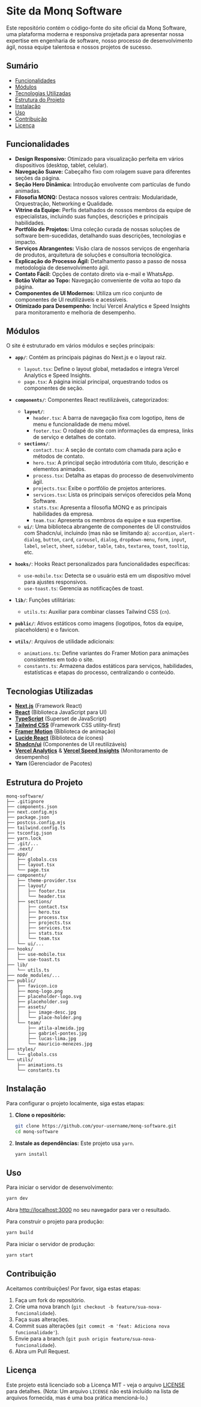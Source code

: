 # Site da Monq Software

Este repositório contém o código-fonte do site oficial da Monq Software, uma plataforma moderna e responsiva projetada para apresentar nossa expertise em engenharia de software, nosso processo de desenvolvimento ágil, nossa equipe talentosa e nossos projetos de sucesso.

## Sumário

- [Funcionalidades](#funcionalidades)
- [Módulos](#módulos)
- [Tecnologias Utilizadas](#tecnologias-utilizadas)
- [Estrutura do Projeto](#estrutura-do-projeto)
- [Instalação](#instalação)
- [Uso](#uso)
- [Contribuição](#contribuição)
- [Licença](#licença)

## Funcionalidades

- **Design Responsivo:** Otimizado para visualização perfeita em vários dispositivos (desktop, tablet, celular).
- **Navegação Suave:** Cabeçalho fixo com rolagem suave para diferentes seções da página.
- **Seção Hero Dinâmica:** Introdução envolvente com partículas de fundo animadas.
- **Filosofia MONQ:** Destaca nossos valores centrais: Modularidade, Orquestração, Networking e Qualidade.
- **Vitrine da Equipe:** Perfis detalhados de nossos membros da equipe de especialistas, incluindo suas funções, descrições e principais habilidades.
- **Portfólio de Projetos:** Uma coleção curada de nossas soluções de software bem-sucedidas, detalhando suas descrições, tecnologias e impacto.
- **Serviços Abrangentes:** Visão clara de nossos serviços de engenharia de produtos, arquitetura de soluções e consultoria tecnológica.
- **Explicação do Processo Ágil:** Detalhamento passo a passo de nossa metodologia de desenvolvimento ágil.
- **Contato Fácil:** Opções de contato direto via e-mail e WhatsApp.
- **Botão Voltar ao Topo:** Navegação conveniente de volta ao topo da página.
- **Componentes de UI Modernos:** Utiliza um rico conjunto de componentes de UI reutilizáveis e acessíveis.
- **Otimizado para Desempenho:** Inclui Vercel Analytics e Speed Insights para monitoramento e melhoria de desempenho.

## Módulos

O site é estruturado em vários módulos e seções principais:

- **`app/`**: Contém as principais páginas do Next.js e o layout raiz.
  - `layout.tsx`: Define o layout global, metadados e integra Vercel Analytics e Speed Insights.
  - `page.tsx`: A página inicial principal, orquestrando todos os componentes de seção.

- **`components/`**: Componentes React reutilizáveis, categorizados:
  - **`layout/`**:
    - `header.tsx`: A barra de navegação fixa com logotipo, itens de menu e funcionalidade de menu móvel.
    - `footer.tsx`: O rodapé do site com informações da empresa, links de serviço e detalhes de contato.
  - **`sections/`**:
    - `contact.tsx`: A seção de contato com chamada para ação e métodos de contato.
    - `hero.tsx`: A principal seção introdutória com título, descrição e elementos animados.
    - `process.tsx`: Detalha as etapas do processo de desenvolvimento ágil.
    - `projects.tsx`: Exibe o portfólio de projetos anteriores.
    - `services.tsx`: Lista os principais serviços oferecidos pela Monq Software.
    - `stats.tsx`: Apresenta a filosofia MONQ e as principais habilidades da empresa.
    - `team.tsx`: Apresenta os membros da equipe e sua expertise.
  - **`ui/`**: Uma biblioteca abrangente de componentes de UI construídos com Shadcn/ui, incluindo (mas não se limitando a): `accordion`, `alert-dialog`, `button`, `card`, `carousel`, `dialog`, `dropdown-menu`, `form`, `input`, `label`, `select`, `sheet`, `sidebar`, `table`, `tabs`, `textarea`, `toast`, `tooltip`, etc.

- **`hooks/`**: Hooks React personalizados para funcionalidades específicas:
  - `use-mobile.tsx`: Detecta se o usuário está em um dispositivo móvel para ajustes responsivos.
  - `use-toast.ts`: Gerencia as notificações de toast.

- **`lib/`**: Funções utilitárias:
  - `utils.ts`: Auxiliar para combinar classes Tailwind CSS (`cn`).

- **`public/`**: Ativos estáticos como imagens (logotipos, fotos da equipe, placeholders) e o favicon.

- **`utils/`**: Arquivos de utilidade adicionais:
  - `animations.ts`: Define variantes do Framer Motion para animações consistentes em todo o site.
  - `constants.ts`: Armazena dados estáticos para serviços, habilidades, estatísticas e etapas do processo, centralizando o conteúdo.

## Tecnologias Utilizadas

- [**Next.js**](https://nextjs.org/) (Framework React)
- [**React**](https://react.dev/) (Biblioteca JavaScript para UI)
- [**TypeScript**](https://www.typescriptlang.org/) (Superset de JavaScript)
- [**Tailwind CSS**](https://tailwindcss.com/) (Framework CSS utility-first)
- [**Framer Motion**](https://www.framer.com/motion/) (Biblioteca de animação)
- [**Lucide React**](https://lucide.dev/) (Biblioteca de ícones)
- [**Shadcn/ui**](https://ui.shadcn.com/) (Componentes de UI reutilizáveis)
- [**Vercel Analytics**](https://vercel.com/analytics) & [**Vercel Speed Insights**](https://vercel.com/speed-insights) (Monitoramento de desempenho)
- **Yarn** (Gerenciador de Pacotes)

## Estrutura do Projeto

```
monq-software/
├── .gitignore
├── components.json
├── next.config.mjs
├── package.json
├── postcss.config.mjs
├── tailwind.config.ts
├── tsconfig.json
├── yarn.lock
├── .git/...
├── .next/
├── app/
│   ├── globals.css
│   ├── layout.tsx
│   └── page.tsx
├── components/
│   ├── theme-provider.tsx
│   ├── layout/
│   │   ├── footer.tsx
│   │   └── header.tsx
│   ├── sections/
│   │   ├── contact.tsx
│   │   ├── hero.tsx
│   │   ├── process.tsx
│   │   ├── projects.tsx
│   │   ├── services.tsx
│   │   ├── stats.tsx
│   │   └── team.tsx
│   └── ui/...
├── hooks/
│   ├── use-mobile.tsx
│   └── use-toast.ts
├── lib/
│   └── utils.ts
├── node_modules/...
├── public/
│   ├── favicon.ico
│   ├── monq-logo.png
│   ├── placeholder-logo.svg
│   ├── placeholder.svg
│   ├── assets/
│   │   ├── image-desc.jpg
│   │   └── place-holder.png
│   └── team/
│       ├── atila-almeida.jpg
│       ├── gabriel-pontes.jpg
│       ├── lucas-lima.jpg
│       └── mauricio-menezes.jpg
├── styles/
│   └── globals.css
└── utils/
    ├── animations.ts
    └── constants.ts
```

## Instalação

Para configurar o projeto localmente, siga estas etapas:

1.  **Clone o repositório:**
    ```bash
    git clone https://github.com/your-username/monq-software.git
    cd monq-software
    ```

2.  **Instale as dependências:**
    Este projeto usa `yarn`.
    ```bash
    yarn install
    ```

## Uso

Para iniciar o servidor de desenvolvimento:

```bash
yarn dev
```

Abra [http://localhost:3000](http://localhost:3000) no seu navegador para ver o resultado.

Para construir o projeto para produção:

```bash
yarn build
```

Para iniciar o servidor de produção:

```bash
yarn start
```

## Contribuição

Aceitamos contribuições! Por favor, siga estas etapas:

1.  Faça um fork do repositório.
2.  Crie uma nova branch (`git checkout -b feature/sua-nova-funcionalidade`).
3.  Faça suas alterações.
4.  Commit suas alterações (`git commit -m 'feat: Adiciona nova funcionalidade'`).
5.  Envie para a branch (`git push origin feature/sua-nova-funcionalidade`).
6.  Abra um Pull Request.

## Licença

Este projeto está licenciado sob a Licença MIT - veja o arquivo [LICENSE](LICENSE) para detalhes. (Nota: Um arquivo `LICENSE` não está incluído na lista de arquivos fornecida, mas é uma boa prática mencioná-lo.)